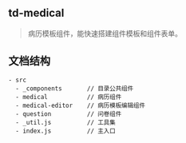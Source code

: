 ## td-medical

> 病历模板组件，能快速搭建组件模板和组件表单。

## 文档结构

```
- src
  - _components       // 目录公共组件
  - medical           // 病历组件
  - medical-editor    // 病历模板编辑组件
  - question          // 问卷组件
  - _util.js          // 工具集
  - index.js          // 主入口
```
